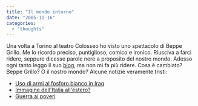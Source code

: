 ```yaml
---
title: "Il mondo intorno"
date: "2005-11-16"
categories: 
  - "thoughts"
---
```


Una volta a Torino al teatro Colosseo ho visto uno spettacolo di Beppe Grillo. Me lo ricordo preciso, puntiglioso, comico e ironico. Riusciva a farci ridere, seppure dicesse parole nere a proposito del nostro mondo. Adesso ogni tanto leggo il suo [blog](http://www.beppegrillo.it/), ma non mi fa più ridere. Cosa è cambiato? Beppe Grillo? O il nostro mondo? Alcune notizie veramente tristi:

- [Uso di armi al fosforo bianco in Iraq](http://www.beppegrillo.it/2005/11/falluja_mon_amo.html)
- [Immagine dell'Italia all'estero?](http://www.beppegrillo.it/2005/11/italiani_brava_1.html)
- [Guerra ai poveri](http://www.beppegrillo.it/2005/11/la_guerra_ai_po.html)
